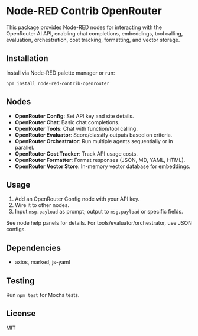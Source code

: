 # Node-RED Contrib OpenRouter

This package provides Node-RED nodes for interacting with the OpenRouter AI API, enabling chat completions, embeddings, tool calling, evaluation, orchestration, cost tracking, formatting, and vector storage.

## Installation

Install via Node-RED palette manager or run:

```
npm install node-red-contrib-openrouter
```

## Nodes

- **OpenRouter Config**: Set API key and site details.
- **OpenRouter Chat**: Basic chat completions.
- **OpenRouter Tools**: Chat with function/tool calling.
- **OpenRouter Evaluator**: Score/classify outputs based on criteria.
- **OpenRouter Orchestrator**: Run multiple agents sequentially or in parallel.
- **OpenRouter Cost Tracker**: Track API usage costs.
- **OpenRouter Formatter**: Format responses (JSON, MD, YAML, HTML).
- **OpenRouter Vector Store**: In-memory vector database for embeddings.

## Usage

1. Add an OpenRouter Config node with your API key.
2. Wire it to other nodes.
3. Input `msg.payload` as prompt; output to `msg.payload` or specific fields.

See node help panels for details. For tools/evaluator/orchestrator, use JSON configs.

## Dependencies

- axios, marked, js-yaml

## Testing

Run `npm test` for Mocha tests.

## License

MIT